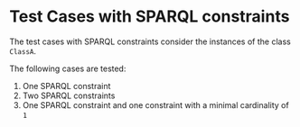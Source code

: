 # Test Cases with SPARQL constraints

The test cases with SPARQL constraints consider the instances of the class `ClassA`.

The following cases are tested:
1. One SPARQL constraint
2. Two SPARQL constraints
3. One SPARQL constraint and one constraint with a minimal cardinality of `1`